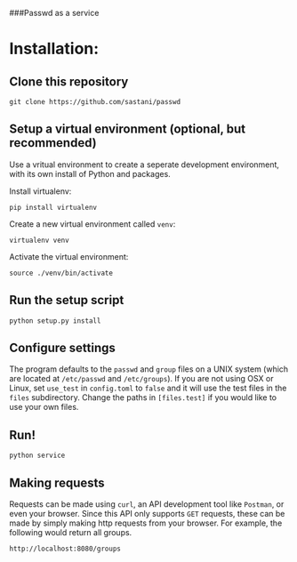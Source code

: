 ###Passwd as a service

# Installation:

## Clone this repository

``` 
git clone https://github.com/sastani/passwd 
```

## Setup a virtual environment (optional, but recommended)
Use a vritual environment to create a seperate development environment, with its own install of Python and packages.

Install virtualenv:

``` 
pip install virtualenv 
``` 

Create a new virtual environment called ``venv``:

``` 
virtualenv venv 
```

Activate the virtual environment:

``` 
source ./venv/bin/activate 
```

## Run the setup script

``` 
python setup.py install
```

## Configure settings 
The program defaults to the ``passwd`` and ``group`` files on a UNIX system (which are located at ``/etc/passwd`` and ``/etc/groups``).
If you are not using OSX or Linux, set ``use_test`` in ``config.toml`` to ``false`` and it will use the test files in the ``files`` subdirectory.
Change the paths in ``[files.test]`` if you would like to use your own files.

## Run!
``` 
python service
```

## Making requests
Requests can be made using ``curl``, an API development tool like ``Postman``, or even your browser.
Since this API only supports ``GET`` requests, these can be made by simply making http requests from your browser.
For example, the following would return all groups.

```
http://localhost:8080/groups

```

